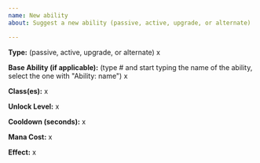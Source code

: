 ```yaml
---
name: New ability
about: Suggest a new ability (passive, active, upgrade, or alternate)

---
```


**Type:**
(passive, active, upgrade, or alternate)
x

**Base Ability (if applicable):**
(type # and start typing the name of the ability, select the one with "Ability: name")
x

**Class(es):**
x

**Unlock Level:**
x

**Cooldown (seconds):**
x

**Mana Cost:**
x

**Effect:**
x
